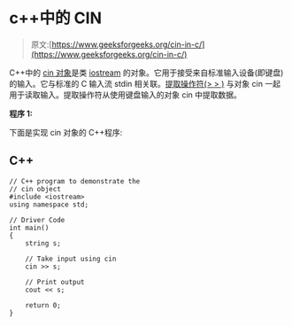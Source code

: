 # c++中的 CIN

> 原文:[https://www.geeksforgeeks.org/cin-in-c/](https://www.geeksforgeeks.org/cin-in-c/)

C++中的 [cin 对象](https://www.geeksforgeeks.org/basic-input-output-c/)是类 [iostream](https://www.geeksforgeeks.org/c-stream-classes-structure/) 的对象。它用于接受来自标准输入设备(即键盘)的输入。它与标准的 C 输入流 stdin 相关联。[提取操作符(> > )](https://www.geeksforgeeks.org/manipulators-in-c-with-examples/) 与对象 cin 一起用于读取输入。提取操作符从使用键盘输入的对象 cin 中提取数据。

**程序 1:**

下面是实现 cin 对象的 C++程序:

## C++

```
// C++ program to demonstrate the
// cin object
#include <iostream>
using namespace std;

// Driver Code
int main()
{
    string s;

    // Take input using cin
    cin >> s;

    // Print output
    cout << s;

    return 0;
}
```